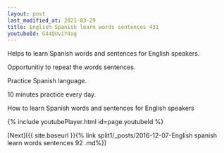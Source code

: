 ```yaml
---
layout: post
last_modified_at: 2021-03-29
title: English Spanish learn words sentences 431 
youtubeId: G44QUviY4og
---
```

 
 
Helps to learn Spanish words and sentences for English speakers.

Opportunitiy to repeat the words sentences. 

Practice Spanish language. 
 
10 minutes practice every day. 
 
How to learn Spanish words and sentences for English speakers 
 
{% include youtubePlayer.html id=page.youtubeId %}
 
 
[Next]({{ site.baseurl }}{% link  split1/_posts/2016-12-07-English spanish learn words sentences 92 .md%})
 

